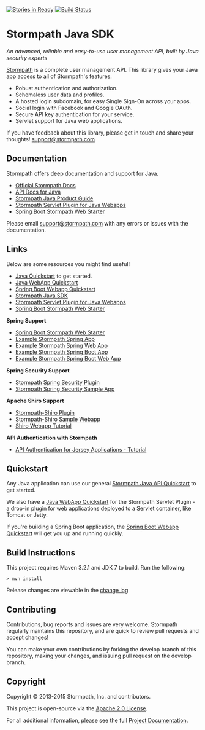 [![Stories in Ready](https://badge.waffle.io/stormpath/stormpath-sdk-java.png?label=ready&title=Ready)](https://waffle.io/stormpath/stormpath-sdk-java)
[![Build Status](https://api.travis-ci.org/stormpath/stormpath-sdk-java.png?branch=master)](https://travis-ci.org/stormpath/stormpath-sdk-java)

# Stormpath Java SDK #

*An advanced, reliable and easy-to-use user management API, built by Java security experts*

[Stormpath](https://stormpath.com) is a complete user management API.  This
library gives your Java app access to all of Stormpath's features:

- Robust authentication and authorization.
- Schemaless user data and profiles.
- A hosted login subdomain, for easy Single Sign-On across your apps.
- Social login with Facebook and Google OAuth.
- Secure API key authentication for your service.
- Servlet support for Java web applications.

If you have feedback about this library, please get in touch and share your
thoughts! support@stormpath.com

## Documentation

Stormpath offers deep documentation and support for Java.

- [Official Stormpath Docs](http://docs.stormpath.com/)
- [API Docs for Java](https://docs.stormpath.com/java/apidocs/)
- [Stormpath Java Product Guide](https://docs.stormpath.com/java/product-guide/)
- [Stormpath Servlet Plugin for Java Webapps](https://docs.stormpath.com/java/servlet-plugin/)
- [Spring Boot Stormpath Web Starter](https://docs.stormpath.com/java/spring-boot-web/)

Please email support@stormpath.com with any errors or issues with the documentation.

## Links

Below are some resources you might find useful!

- [Java Quickstart](http://docs.stormpath.com/java/quickstart/) to get started.
- [Java WebApp Quickstart](https://docs.stormpath.com/java/servlet-plugin/quickstart.html)
- [Spring Boot Webapp Quickstart](https://docs.stormpath.com/java/spring-boot-web/quickstart.html)
- [Stormpath Java SDK](https://github.com/stormpath/stormpath-sdk-java)
- [Stormpath Servlet Plugin for Java Webapps](https://docs.stormpath.com/java/servlet-plugin/)
- [Spring Boot Stormpath Web Starter](https://docs.stormpath.com/java/spring-boot-web/)

**Spring Support**
- [Spring Boot Stormpath Web Starter](https://docs.stormpath.com/java/spring-boot-web/)
- [Example Stormpath Spring App](https://github.com/stormpath/stormpath-sdk-java/tree/master/examples/spring)
- [Example Stormpath Spring Web App](https://github.com/stormpath/stormpath-sdk-java/tree/master/examples/spring-webmvc)
- [Example Stormpath Spring Boot App](https://github.com/stormpath/stormpath-sdk-java/tree/master/examples/spring-boot)
- [Example Stormpath Spring Boot Web App](https://github.com/stormpath/stormpath-sdk-java/tree/master/examples/spring-boot-webmvc)

**Spring Security Support**
- [Stormpath Spring Security Plugin](https://github.com/stormpath/stormpath-sdk-java/tree/master/extensions/spring/stormpath-spring-security)
- [Stormpath Spring Security Sample App](https://github.com/stormpath/stormpath-sdk-java/tree/master/examples/spring-security-webmvc)

**Apache Shiro Support**
- [Stormpath-Shiro Plugin](https://github.com/stormpath/stormpath-shiro)
- [Stormpath-Shiro Sample Webapp](https://github.com/stormpath/stormpath-shiro-web-sample)
- [Shiro Webapp Tutorial](http://shiro.apache.org/webapp-tutorial.html)

**API Authentication with Stormpath**
- [API Authentication for Jersey Applications - Tutorial](https://stormpath.com/blog/jersey-app-key-management/)

## Quickstart

Any Java application can use our general [Stormpath Java API Quickstart](http://docs.stormpath.com/java/quickstart/) to get started.

We also have a [Java WebApp Quickstart](https://docs.stormpath.com/java/servlet-plugin/quickstart.html) for the Stormpath Servlet Plugin - a drop-in plugin for web applications deployed to a Servlet container, like Tomcat or Jetty.  

If you're building a Spring Boot application, the [Spring Boot Webapp Quickstart](https://docs.stormpath.com/java/spring-boot-web/quickstart.html) will get you up and running quickly.

## Build Instructions

This project requires Maven 3.2.1 and JDK 7 to build.  Run the following:

`> mvn install`

Release changes are viewable in the [change log](changelog.md)

## Contributing

Contributions, bug reports and issues are very welcome. Stormpath regularly maintains this repository, and are quick to review pull requests and accept changes!

You can make your own contributions by forking the develop branch of this
repository, making your changes, and issuing pull request on the develop branch.

## Copyright

Copyright &copy; 2013-2015 Stormpath, Inc. and contributors.

This project is open-source via the [Apache 2.0 License](http://www.apache.org/licenses/LICENSE-2.0).

For all additional information, please see the full [Project Documentation](http://docs.stormpath.com/java/product-guide/).
